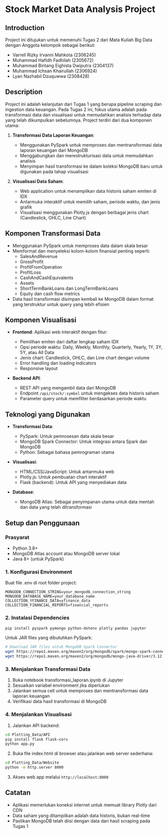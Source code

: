 # Stock Market Data Analysis Project

## Introduction
Project ini ditujukan untuk memenuhi Tugas 2 dari Mata Kuliah Big Data dengan Anggota kelompok sebagai berikut:
- Varrell Rizky Irvanni Mahkota (2306245)   
- Muhammad Hafidh Fadhilah (2305672) 
- Muhammad Bintang Eighista Dwiputra (2304137)
- Muhammad Ichsan Khairullah (2306924)
- Lyan Nazhabil Dzuquwwa (2308428)

## Description
Project ini adalah kelanjutan dari Tugas 1 yang berupa pipeline scraping dan ingestion data keuangan. Pada Tugas 2 ini, fokus utama adalah pada transformasi data dan visualisasi untuk memudahkan analisis terhadap data yang telah dikumpulkan sebelumnya. Project terdiri dari dua komponen utama:

1. **Transformasi Data Laporan Keuangan**:
   - Menggunakan PySpark untuk memproses dan mentransformasi data laporan keuangan dari MongoDB
   - Menggabungkan dan merestrukturisasi data untuk memudahkan analisis 
   - Menyimpan hasil transformasi ke dalam koleksi MongoDB baru untuk digunakan pada tahap visualisasi

2. **Visualisasi Data Saham**:
   - Web application untuk menampilkan data historis saham emiten di IDX
   - Antarmuka interaktif untuk memilih saham, periode waktu, dan jenis grafik
   - Visualisasi menggunakan Plotly.js dengan berbagai jenis chart (Candlestick, OHLC, Line Chart)

## Komponen Transformasi Data
- Menggunakan PySpark untuk memproses data dalam skala besar
- Memformat dan menyeleksi kolom-kolom finansial penting seperti:
  - SalesAndRevenue
  - GrossProfit
  - ProfitFromOperation
  - ProfitLoss
  - CashAndCashEquivalents
  - Assets
  - ShortTermBankLoans dan LongTermBankLoans
  - Equity dan cash flow metrics
- Data hasil transformasi disimpan kembali ke MongoDB dalam format yang terstruktur untuk query yang lebih efisien

## Komponen Visualisasi 
- **Frontend**: Aplikasi web interaktif dengan fitur:
  - Pemilihan emiten dari daftar lengkap saham IDX
  - Opsi periode waktu: Daily, Weekly, Monthly, Quarterly, Yearly, 1Y, 3Y, 5Y, atau All Data
  - Jenis chart: Candlestick, OHLC, dan Line chart dengan volume
  - Error handling dan loading indicators
  - Responsive layout

- **Backend API**: 
  - REST API yang mengambil data dari MongoDB
  - Endpoint `/api/stock/:symbol` untuk mengakses data historis saham
  - Parameter query untuk memfilter berdasarkan periode waktu

## Teknologi yang Digunakan
- **Transformasi Data**:
  - PySpark: Untuk pemrosesan data skala besar
  - MongoDB Spark Connector: Untuk integrasi antara Spark dan MongoDB
  - Python: Sebagai bahasa pemrograman utama

- **Visualisasi**:
  - HTML/CSS/JavaScript: Untuk antarmuka web
  - Plotly.js: Untuk pembuatan chart interaktif
  - Flask (backend): Untuk API yang menyediakan data

- **Database**:
  - MongoDB Atlas: Sebagai penyimpanan utama untuk data mentah dan data yang telah ditransformasi

## Setup dan Penggunaan

### Prasyarat
- Python 3.8+ 
- MongoDB Atlas account atau MongoDB server lokal
- Java 8+ (untuk PySpark)

### 1. Konfigurasi Environment
Buat file .env di root folder project:
```
MONGODB_CONNECTION_STRING=your_mongodb_connection_string
MONGODB_DATABASE_NAME=your_database_name
COLLECTION_YFINANCE_DATA=yfinance_data
COLLECTION_FINANCIAL_REPORTS=financial_reports
```

### 2. Instalasi Dependencies
```bash
pip install pyspark pymongo python-dotenv plotly pandas jupyter
```

Untuk JAR files yang dibutuhkan PySpark:
```bash
# Download JAR files untuk MongoDB Spark Connector
wget https://repo1.maven.org/maven2/org/mongodb/spark/mongo-spark-connector_2.12/3.0.1/mongo-spark-connector_2.12-3.0.1.jar
wget https://repo1.maven.org/maven2/org/mongodb/mongo-java-driver/3.12.10/mongo-java-driver-3.12.10.jar
```

### 3. Menjalankan Transformasi Data
1. Buka notebook transformasi_laporan.ipynb di Jupyter
2. Sesuaikan variabel environment jika diperlukan
3. Jalankan semua cell untuk memproses dan mentransformasi data laporan keuangan
4. Verifikasi data hasil transformasi di MongoDB

### 4. Menjalankan Visualisasi
1. Jalankan API backend:
```bash
cd Plotting_Data/API
pip install flask flask-cors
python app.py
```

2. Buka file index.html di browser atau jalankan web server sederhana:
```bash
cd Plotting_Data/Website
python -m http.server 8000
```
3. Akses web app melalui `http://localhost:8000`

## Catatan
- Aplikasi memerlukan koneksi internet untuk memuat library Plotly dari CDN
- Data saham yang ditampilkan adalah data historis, bukan real-time
- Pastikan MongoDB telah diisi dengan data dari hasil scraping pada Tugas 1
